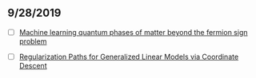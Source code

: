 ## 9/28/2019

- [ ] [Machine learning quantum phases of matter beyond the fermion sign problem](https://www.ncbi.nlm.nih.gov/pmc/articles/PMC5562897/)

- [ ] [Regularization Paths for Generalized Linear Models via Coordinate Descent](https://www.ncbi.nlm.nih.gov/pmc/articles/PMC2929880/)
